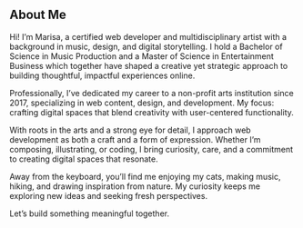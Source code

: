 <h2>About Me</h2>
          <p>Hi! I’m Marisa, a certified web developer and multidisciplinary artist with a background in music, design, and digital storytelling. I hold a Bachelor of Science in Music Production and a Master of Science in Entertainment Business which together have shaped a creative yet strategic approach to building thoughtful, impactful experiences online.</p>
          <p>Professionally, I’ve dedicated my career to a non-profit arts institution since 2017, specializing in web content, design, and development. My focus: crafting digital spaces that blend creativity with user-centered functionality. </p>
          <p>With roots in the arts and a strong eye for detail, I approach web development as both a craft and a form of expression. Whether I’m composing, illustrating, or coding, I bring curiosity, care, and a commitment to creating digital spaces that resonate.</p>
          <p>Away from the keyboard, you’ll find me enjoying my cats, making music, hiking, and drawing inspiration from nature. My curiosity keeps me exploring new ideas and seeking fresh perspectives.</p>
          <p>Let’s build something meaningful together.</p>
